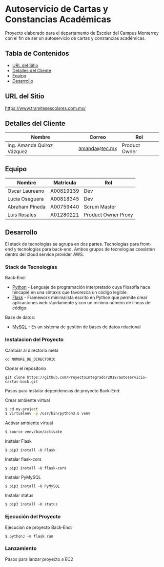 # Autoservicio de Cartas y Constancias Académicas

Proyecto elaborado para el departamento de Escolar del Campus Monterrey con el fin de ser un autoservicio de cartas y constancias académicas.

## Tabla de Contenidos
* [URL del Sitio](#URL-del-Sitio)
* [Detalles del Cliente](#Detalles-del-Cliente)
* [Equipo](#Equipo)
* [Desarrollo](#Desarrollo)

## URL del Sitio
https://www.tramitesescolares.com.mx/

## Detalles del Cliente
Nombre | Correo | Rol
------ | ------ | ---
Ing. Amanda Quiroz Vázquez | amanda@tec.mx | Product Owner

## Equipo
Nombre | Matrícula | Rol
------ | --------- | ---
Oscar Laureano | A00819139 | Dev
Lucía Oseguera | A00818345 | Dev
Abraham Pineda | A00759440 | Scrum Master
Luis Rosales   | A01280221 | Product Owner Proxy

## Desarrollo

El stack de tecnologias se agrupa en dos partes. Tecnologias para front-end y tecnologias para back-end. Ambos grupos de tecnologias coexisten dentro del cloud service provider AWS.

### Stack de Tecnologías

Back-End:
* [Python](https://www.python.org) - Lenguaje de programación interpretado cuya filosofía hace hincapié en una sintaxis que favorezca un código legible.
* [Flask](http://flask.pocoo.org) - Framework minimalista escrito en Python que permite crear aplicaciones web rápidamente y con un mínimo número de líneas de código.

Base de datos:
* [MySQL](https://www.mysql.com) - Es un sistema de gestión de bases de datos relacional 

### Instalacion del Proyecto

Cambiar al directorio meta
```
cd NOMBRE_DE_DIRECTORIO
```

Clonar el repositorio
```
git clone https://github.com/ProyectoIntegrador2018/autoservicio-cartas-back.git
```

Pasos para instalar dependencias de proyecto Back-End:

Crear ambiente virtual

```sh
$ cd my-project
$ virtualenv -p /usr/bin/python3.6 venv
```

Activar ambiente virtual

```sh
$ source venv/bin/activate
```

Instalar Flask
```
$ pip3 install -U Flask
```

Instalar flask-cors
```
$ pip3 install -U flask-cors
```

Instalar PyMySQL
```
$ pip3 install -U PyMySQL
```

Instalar status
```
$ pip3 install -U status
```

### Ejecución del Proyecto

Ejecucion de proyecto Back-End:
```
$ python3 -m flask run
```

### Lanzamiento

Pasos para lanzar proyecto a EC2



